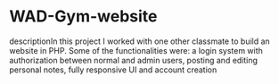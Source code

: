 # WAD-Gym-website
descriptionIn this project I worked with one other classmate to build an website in PHP. Some of the functionalities were: a login system with authorization between normal and admin users, posting and editing personal notes, fully responsive UI and account creation
